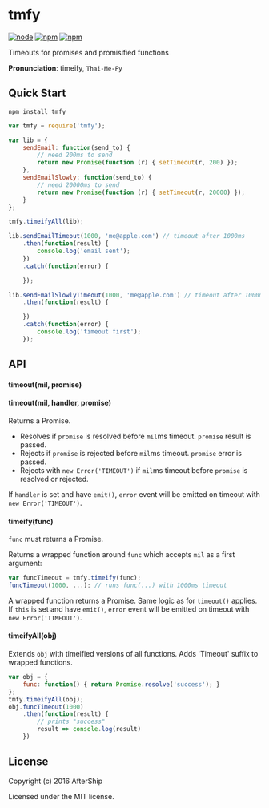 # tmfy

[![node](https://img.shields.io/node/v/tmfy.svg)]()
[![npm](https://img.shields.io/npm/v/tmfy.svg)]()
[![npm](https://img.shields.io/npm/l/tmfy.svg)]()

Timeouts for promises and promisified functions

**Pronunciation**: timeify, `Thai-Me-Fy`

## Quick Start
```
npm install tmfy
```

```javascript
var tmfy = require('tmfy');

var lib = {
	sendEmail: function(send_to) {
		// need 200ms to send
		return new Promise(function (r) { setTimeout(r, 200) });
	},
	sendEmailSlowly: function(send_to) {
		// need 20000ms to send
		return new Promise(function (r) { setTimeout(r, 20000) });
	}
};

tmfy.timeifyAll(lib);

lib.sendEmailTimeout(1000, 'me@apple.com') // timeout after 1000ms
	.then(function(result) {
		console.log('email sent');
	})
	.catch(function(error) {

	});

lib.sendEmailSlowlyTimeout(1000, 'me@apple.com') // timeout after 1000ms
	.then(function(result) {

	})
	.catch(function(error) {
		console.log('timeout first');
	});
```

## API

#### timeout(mil, promise)
#### timeout(mil, handler, promise)

Returns a Promise.
- Resolves if `promise` is resolved before `mil`ms timeout. `promise` result is passed.
- Rejects if `promise` is rejected before `mil`ms timeout. `promise` error is passed.
- Rejects with `new Error('TIMEOUT')` if `mil`ms timeout before `promise` is resolved or rejected.

If `handler` is set and have `emit()`, `error` event will be emitted on timeout with `new Error('TIMEOUT')`.

#### timeify(func)

`func` must returns a Promise.

Returns a wrapped function around `func` which accepts `mil` as a first argument:
```javascript
var funcTimeout = tmfy.timeify(func);
funcTimeout(1000, ...); // runs func(...) with 1000ms timeout
```

A wrapped function returns a Promise. Same logic as for `timeout()` applies.
If `this` is set and have `emit()`, `error` event will be emitted on timeout with `new Error('TIMEOUT')`.

#### timeifyAll(obj)

Extends `obj` with timeified versions of all functions. Adds 'Timeout' suffix to wrapped functions.
```javascript
var obj = {
	func: function() { return Promise.resolve('success'); }
};
tmfy.timeifyAll(obj);
obj.funcTimeout(1000)
	.then(function(result) {
		// prints "success"
		result => console.log(result)
	})
```

## License
Copyright (c) 2016 AfterShip

Licensed under the MIT license.
